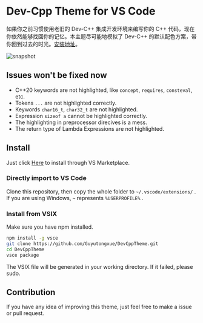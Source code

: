 # Dev-Cpp Theme for VS Code

如果你之前习惯使用老旧的 Dev-C++ 集成开发环境来编写你的 C++ 代码，现在你依然能够找回你的记忆。本主题尽可能地模拟了 Dev-C++ 的默认配色方案，带你回到过去的时光。[安装地址](https://marketplace.visualstudio.com/items?itemName=Guyutongxue.devcpp-theme)。

![snapshot](https://s1.ax1x.com/2020/05/21/YHxrAe.png)

## Issues won't be fixed now

- C++20 keywords are not highlighted, like `concept`, `requires`, `consteval`, etc.
- Tokens `...` are not highlighted correctly.
- Keywords `char16_t`, `char32_t` are not highlighted.
- Expression `sizeof a` cannot be highlighted correctly.
- The highlighting in preprocessor direcives is a mess.
- The return type of Lambda Expressions are not highlighted.

## Install

Just click [Here](https://marketplace.visualstudio.com/items?itemName=Guyutongxue.devcpp-theme) to install through VS Marketplace.

### Directly import to VS Code

Clone this repository, then copy the whole folder to `~/.vscode/extensions/` . If you are using Windows, `~` represents `%USERPROFILE%` .

### Install from VSIX

Make sure you have npm installed.

```bash
npm install -g vsce
git clone https://github.com/Guyutongxue/DevCppTheme.git
cd DevCppTheme
vsce package
```

The VSIX file will be generated in your working directory. If it failed, please sudo.

## Contribution

If you have any idea of improving this theme, just feel free to make a issue or pull request.